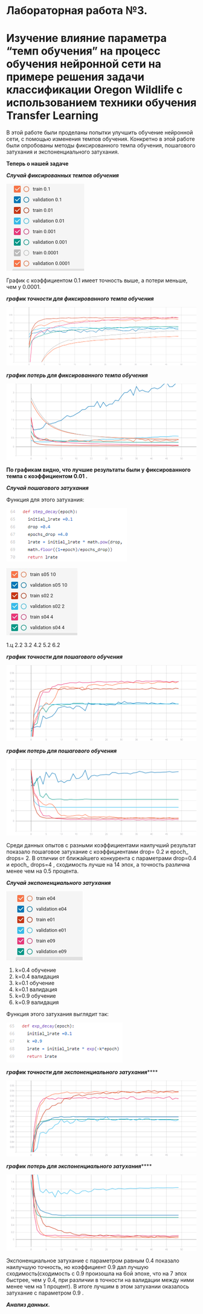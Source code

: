 # Лабораторная работа №3.
# Изучение влияние параметра “темп обучения” на процесс обучения нейронной сети на примере решения задачи классификации Oregon Wildlife с использованием техники обучения Transfer Learning  #

В этой работе были проделаны попытки улучшить обучение нейронной сети, с помощью изменения темпов обучения. Конкретно в этой работе были опробованы методы фиксированного темпа обучения, пошагового затухания и экспоненциального затухания.


  **Теперь о нашей задаче**

  ***Случай фиксированных темпов обучения***
  
![фикс](https://github.com/YurchenokMaxim/lab3/blob/main/%D1%84%D0%B8%D0%BA%D1%81.png)

График с коэффициентом 0.1 имеет точность выше, а потери меньше, чем у 0.0001.
  
  ***график точности для фиксированного темпа обучения***
  
  
  ![график 1.1](https://github.com/YurchenokMaxim/lab3/blob/main/epoch_categorical_accuracyp.svg)
  
   ***график потерь для фиксированного темпа обучения***
  
  ![график 1.2](https://github.com/YurchenokMaxim/lab3/blob/main/epoch_lossp.svg)
  
  **По графикам видно, что лучшие результаты были у фиксированного темпа с коэффициентом 0.01 .**
  
  
 ***Случай пошагового затухания***
  
  Функция для этого затухания:
  
   ![пошагф](https://github.com/YurchenokMaxim/lab3/blob/main/%D0%BF%D0%BE%D1%88%D0%B0%D0%B3%D1%84.png)
   
   ![пошаг](https://github.com/YurchenokMaxim/lab3/blob/main/%D1%88%D0%B0%D0%B3.png)
   
  1.ц
  2.2
  3.2
  4.2
  5.2
  6.2
    
 ***график точности для пошагового обучения***
      
  ![график 2.1](https://github.com/YurchenokMaxim/lab3/blob/main/epoch_categorical_accuracy_s.svg)
  
  ***график потерь для пошагового обучения***
  
  ![график 2.2](https://github.com/YurchenokMaxim/lab3/blob/main/epoch_loss_s.svg)
  
Среди данных опытов с разными коэффициентами наилучший результат показало пошаговое затухание с коэффициентами drop= 0.2 и epoch_ drops= 2. В отличии от ближайшего конкурента с параметрами drop=0.4 и epoch_ drops=4 , сходимость лучше на 14 эпох, а точность различна менее чем на 0.5 процента.

***Случай экспоненциального затухания***

![эксп](https://github.com/YurchenokMaxim/lab3/blob/main/%D1%8D%D0%BA%D1%81%D0%BF.png)

1. k=0.4 обучение
2. k=0.4 валидация
3. k=0.1 обучение
4. k=0.1 валидация
5. k=0.9 обучение 
6. k=0.9 валидация
  
  Функция этого затухания выглядит так:

  ![экспф](https://github.com/YurchenokMaxim/lab3/blob/main/%D1%8D%D0%BA%D1%81%D0%BF%D1%84.png)

  ***график точности для экспоненциального затухания*******

  ![график 3.1](https://github.com/YurchenokMaxim/lab3/blob/main/epoch_categorical_accuracye.svg)
  
  ***график потерь для экспоненциального затухания*******
  
  ![график 3.2](https://github.com/YurchenokMaxim/lab3/blob/main/epoch_losse.svg)
  
Экспоненциальное затухание с параметром равным 0.4 показало наилучшую точность, но коэффициент 0.9 дал лучшую сходимость(сходимость с 0.9 произошла на 6ой эпохе, что на 7 эпох быстрее, чем у 0.4, при различии в точности на валидации между ними менее чем на 1 процент). В итоге лучшим в этом затухании оказалось затухание с параметром 0.9 .
  
  ***Анализ данных.***
